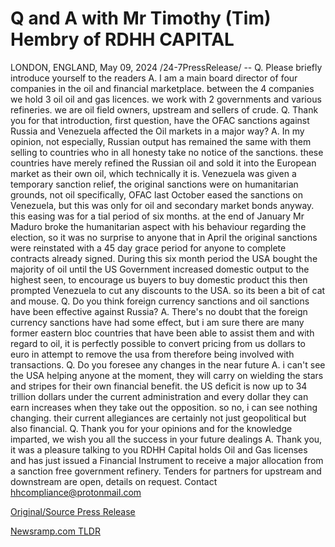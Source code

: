 # Q and A with Mr Timothy (Tim) Hembry of RDHH CAPITAL

LONDON, ENGLAND, May 09, 2024 /24-7PressRelease/ --   Q. Please briefly introduce yourself to the readers  A. I am a main board director of four companies in the oil and financial marketplace. between the 4 companies we hold 3 oil oil and gas licences. we work with 2 governments and various refineries. we are oil field owners, upstream and sellers of crude.  Q. Thank you for that introduction, first question, have the OFAC sanctions against Russia and Venezuela affected the Oil markets in a major way?  A. In my opinion, not especially, Russian output has remained the same with them selling to countries who in all honesty take no notice of the sanctions. these countries have merely refined the Russian oil and sold it into the European market as their own oil, which technically it is.  Venezuela was given a temporary sanction relief, the original sanctions were on humanitarian grounds, not oil specifically, OFAC last October eased the sanctions on Venezuela, but this was only for oil and secondary market bonds anyway. this easing was for a tial period of six months. at the end of January Mr Maduro broke the humanitarian aspect with his behaviour regarding the election, so it was no surprise to anyone that in April the original sanctions were reinstated with a 45 day grace period for anyone to complete contracts already signed.  During this six month period the USA bought the majority of oil until the US Government increased domestic output to the highest seen, to encourage us buyers to buy domestic product this then prompted Venezuela to cut any discounts to the USA. so its been a bit of cat and mouse.  Q. Do you think foreign currency sanctions and oil sanctions have been effective against Russia?  A. There's no doubt that the foreign currency sanctions have had some effect, but i am sure there are many former eastern bloc countries that have been able to assist them and with regard to oil, it is perfectly possible to convert pricing from us dollars to euro in attempt to remove the usa from therefore being involved with transactions.  Q. Do you foresee any changes in the near future  A. i can't see the USA helping anyone at the moment, they will carry on wielding the stars and stripes for their own financial benefit. the US deficit is now up to 34 trillion dollars under the current administration and every dollar they can earn increases when they take out the opposition. so no, i can see nothing changing. their current allegiances are certainly not just geopolitical but also financial.  Q. Thank you for your opinions and for the knowledge imparted, we wish you all the success in your future dealings  A. Thank you, it was a pleasure talking to you  RDHH Capital holds Oil and Gas licenses and has just issued a Financial Instrument to receive a major allocation from a sanction free government refinery.  Tenders for partners for upstream and downstream are open, details on request. Contact hhcompliance@protonmail.com 

[Original/Source Press Release](https://newlive.24-7pressrelease.com/press-release/510733/q-and-a-with-mr-timothy-tim-hembry-of-rdhh-capital) 

[Newsramp.com TLDR](https://newsramp.com/None) 